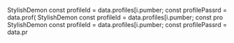 StylishDemon const profileId = data.profiles[i.pumber; const profilePassrd = data.prof(
StylishDemon const profileId = data.profiles[i.pumber; const pro
StylishDemon const profileId = data.profiles[i.pumber; const profilePassrd = data.pr
